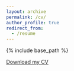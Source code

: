 ```yaml
---
layout: archive
permalink: /cv/
author_profile: true
redirect_from:
  - /resume
---
```


{% include base_path %}

[Download my CV](files/paper1.pdf)

